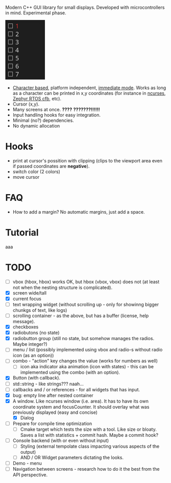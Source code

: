 Modern C++ GUI library for small displays. Developed with microcontrollers in mind. Experimental phase.

![Demo](demo.gif)

* [Character based](https://en.wikipedia.org/wiki/Box-drawing_character), platform independent, [immediate mode](https://en.wikipedia.org/wiki/Immediate_mode_(computer_graphics)). Works as long as a character can be printed in x,y coordinates (for instance in [ncurses](https://tldp.org/HOWTO/NCURSES-Programming-HOWTO/index.html), [Zephyr RTOS cfb](https://docs.zephyrproject.org/latest/reference/display/index.html), etc).
* Cursor (x,y).
* Many screens at once. **????** **???????!!!!!!**
* Input handling hooks for easy integration.
* Minimal (no?) dependencies.
* No dynamic allocation

# Hooks
* print at cursor's possition with clipping (clips to the viewport area even if passed coordinates are **negative**).
* switch color (2 colors)
* move cursor

# FAQ
* How to add a margin? No automatic margins, just add a space.

# Tutorial
aaa

# TODO
* [ ] vbox (hbox, hbox) works OK, but hbox (vbox, vbox) does not (at least not when the nesting structure is complicated).
* [x] screen wide/tall
* [x] current focus
* [ ] text wrapping widget (without scrolling up - only for showinng bigger chunkgs of text, like logs)
* [ ] scrolling container - as the above, but has a buffer (license, help message).
* [x] checkboxes
* [x] radiobutons (no state)
* [x] radiobutton group (still no state, but somehow manages the radios. Maybe integer?)
* [ ] menu / list (possibly implemented using vbox and radio-s without radio icon (as an option))
* [ ] combo - "action" key changes the value (works for numbers as well)
  * [ ] icon aka indicator aka animation (icon with states) - this can be implemented using the combo (with an option).
* [x] Button (with callback).
* [ ] std::string - like strings??? naah...
* [ ] callbacks and / or references - for all widgets that has input. 
* [x] bug: empty line after nested container 
* [x] A window. Like ncurses window (i.e. area). It has to have its own coordinate system and focusCounter. It should overlay what was previously displayed (easy and concise)
  * [x] Dialog
* [ ] Prepare for compile time optimization
  * [ ] Cmake target which tests the size with a tool. Like size or bloaty. Saves a list with statistics + commit hash. Maybe a commit hook?
* [ ] Console backend (with or even without input)
  * [ ] Styling (external tempolate class impacting various aspects of the output)
  * [ ] AND / OR Widget parameters dictating the looks.
* [ ] Demo - menu 
* [ ] Navigation between screens - research how to do it the best from the API perspective.